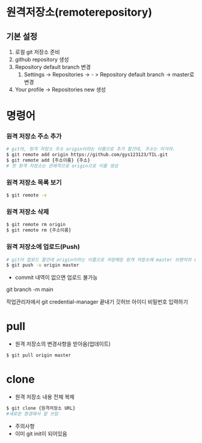 # 원격저장소(remoterepository)

## 기본 설정

1. 로컬 git 저장소 준비
2. github repository 생성
3. Repository default branch 변경
   1. Settings -> Repositories -> - > Repository default branch ->  master로 변경
4.  Your profile ->  Repositories new 생성 



# 명령어

### 원격 저장소 주소 추가

```bash
# git아, 원격 저장소 주소 origin이라는 이름으로 추가 할건데, 주소는 이거야.
$ git remote add origin https://github.com/gys123123/TIL.git
$ git remote add {주소이름} {주소}
# 첫 원격 저장소는 관례적으로 origin으로 이름 생성
```





### 원격 저장소 목록 보기

```bash
$ git remote -v
```



### 원격 저장소 삭제



```bash
$ git remote rm origin
$ git remote rm {주소이름}

```



### 원격 저장소에 업로드(Push)



```bash
# git아 업로드 할건데 origin이라는 이름으로 저장해둔 원격 저장소에 master 브랜치의 commit 내역들을 업로드 할거야.
$ git push -u origin master

```



- commit 내역이 없으면 업로드 불가능

git branch -m main

작업관리자에서 git credential-manager 끝내기 깃허브 아이디 비밀번호 입력하기

# pull

- 원격 저장소의 변경사항을 받아옴(업데이트)

```bash
$ git pull origin master

```



# clone

- 원격 저장소 내용 전체 복제



```bash
$ git clone {원격저장소 URL}
#새로운 환경에서 잘 쓰임
```

- 주의사항
- 이미 git init이 되어있음

